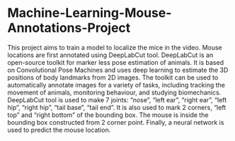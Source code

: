 # Machine-Learning-Mouse-Annotations-Project

This project aims to train a model to localize the mice in the video. Mouse locations are first annotated using DeepLabCut tool. DeepLabCut is an open-source toolkit for marker less pose estimation of animals. It is based on Convolutional Pose Machines and uses deep learning to estimate the 3D positions of body landmarks from 2D images. The toolkit can be used to automatically annotate images for a variety of tasks, including tracking the movement of animals, monitoring behaviour, and studying biomechanics. 
DeepLabCut tool is used to make 7 joints: “nose”, “left ear”, “right ear”, “left hip”, “right hip”, “tail base”, “tail end”. It is also used to mark 2 corners, “left top” and “right bottom” of the bounding box. The mouse is inside the bounding box constructed from 2 corner point.
Finally, a neural network is used to predict the mouse location.
